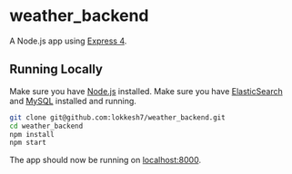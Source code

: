# weather_backend

A Node.js app using [Express 4](http://expressjs.com/).

## Running Locally

Make sure you have [Node.js](http://nodejs.org/) installed.
Make sure you have [ElasticSearch](http://elastic.co/) and [MySQL](http://mysql.com/) installed and running.

```sh
git clone git@github.com:lokkesh7/weather_backend.git
cd weather_backend
npm install
npm start
```

The app should now be running on [localhost:8000](http://localhost:8000/).
